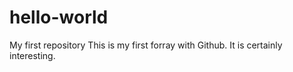 # hello-world
My first repository
This is my first forray with Github. 
It is certainly interesting.
